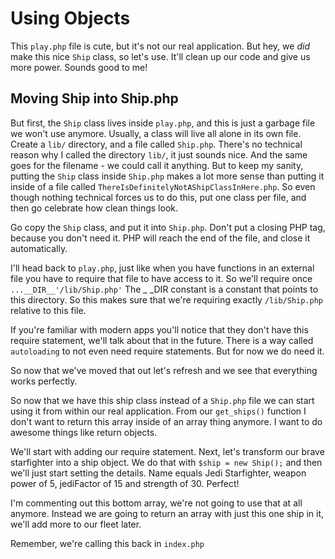 # Using Objects

This `play.php` file is cute, but it's not our real application. But hey,
we *did* make this nice `Ship` class, so let's use. It'll clean up our code
and give us more power. Sounds good to me!

## Moving Ship into Ship.php

But first, the `Ship` class lives inside `play.php`, and this is just a garbage
file we won't use anymore. Usually, a class will live all alone in its own
file. Create a `lib/` directory, and a file called `Ship.php`. There's no
technical reason why I called the directory `lib/`, it just sounds nice. And
the same goes for the filename - we could call it anything. But to keep my
sanity, putting the `Ship` class inside `Ship.php` makes a lot more sense
than putting it inside of a file called `ThereIsDefinitelyNotAShipClassInHere.php`.
So even though nothing technical forces us to do this, put one class per file,
and then go celebrate how clean things look.

Go copy the `Ship` class, and put it into `Ship.php`. Don't put a closing
PHP tag, because you don't need it. PHP will reach the end of the file, and
close it automatically.

I'll head back to `play.php`, just like when you have functions in an external
file you have to require that file to have access to it. So we'll require once
`...__DIR__'/lib/Ship.php'` The _ _DIR constant is a constant that points to
this directory. So this makes sure that we're requiring exactly `/lib/Ship.php`
relative to this file.

If you're familiar with modern apps you'll notice that they don't have this 
require statement, we'll talk about that in the future. There is a way called
`autoloading` to not even need require statements. But for now we do need it.

So now that we've moved that out let's refresh and we see that everything
works perfectly.

So now that we have this ship class instead of a `Ship.php` file we can start
using it from within our real application. From our `get_ships()` function I 
don't want to return this array inside of an array thing anymore. I want to
do awesome things like return objects.

We'll start with adding our require statement. Next, let's transform our brave
starfighter into a ship object. We do that with `$ship = new Ship();` and then
we'll just start setting the details. Name equals Jedi Starfighter, weapon power
of 5, jediFactor of 15 and strength of 30. Perfect!

I'm commenting out this bottom array, we're not going to use that at all anymore.
Instead we are going to return an array with just this one ship in it, we'll add
more to our fleet later. 

Remember, we're calling this back in `index.php`
